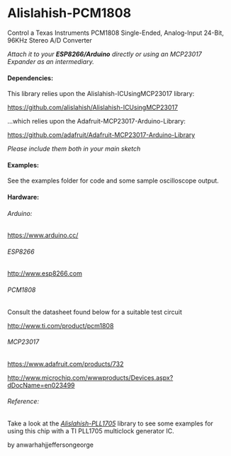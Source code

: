 # Alislahish-PCM1808

Control a Texas Instruments PCM1808
Single-Ended, Analog-Input 24-Bit, 96KHz Stereo A/D Converter

_Attach it to your **ESP8266/Arduino** directly or using an MCP23017 Expander
as an intermediary._


#### Dependencies:
This library relies upon the Alislahish-ICUsingMCP23017 library:

https://github.com/alislahish/Alislahish-ICUsingMCP23017

...which relies upon the Adafruit-MCP23017-Arduino-Library:

https://github.com/adafruit/Adafruit-MCP23017-Arduino-Library

_Please include them both in your main sketch_

#### Examples:
See the examples folder for code and some sample oscilloscope output.

#### Hardware:

###### Arduino:
https://www.arduino.cc/

###### ESP8266
http://www.esp8266.com

###### PCM1808
Consult the datasheet found below for a suitable test circuit

http://www.ti.com/product/pcm1808

###### MCP23017
https://www.adafruit.com/products/732

http://www.microchip.com/wwwproducts/Devices.aspx?dDocName=en023499

###### _Reference:_

Take a look at the [_Alislahish-PLL1705_](https://github.com/alislahish/Alislahish-PLL1705) library
to see some examples for using this chip with a TI PLL1705 multiclock
generator IC.



by anwarhahjjeffersongeorge
